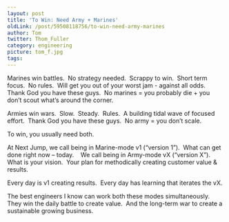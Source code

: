 ```yaml
---
layout: post
title: 'To Win: Need Army + Marines'
oldLink: /post/59508118756/to-win-need-army-marines
author: Tom
twitter: Thom_Fuller
category: engineering
picture: tom_f.jpg
tags:
---
```


Marines win battles.  No strategy needed.  Scrappy to win.  Short term focus.  No rules.  Will get you out of your worst jam - against all odds.  Thank God you have these guys.  No marines = you probably die + you don’t scout what’s around the corner.

Armies win wars.  Slow.  Steady.  Rules.  A building tidal wave of focused effort.  Thank God you have these guys.  No army = you don’t scale.

To win, you usually need both.

At Next Jump, we call being in Marine-mode v1 (“version 1”).  What can get done right now – today.    We call being in Army-mode vX (“version X”).  What is your vision.  Your plan for methodically creating customer value & results.

Every day is v1 creating results.  Every day has learning that iterates the vX.

The best engineers I know can work both these modes simultaneously.  They win the daily battle to create value.  And the long-term war to create a sustainable growing business.

